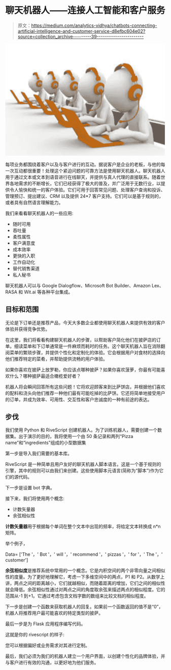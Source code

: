# 聊天机器人——连接人工智能和客户服务

> 原文：<https://medium.com/analytics-vidhya/chatbots-connecting-artificial-intelligence-and-customer-service-d8efbc604e02?source=collection_archive---------39----------------------->

![](img/ee53c2fd86d2c823ae6f642cd7454208.png)

每项业务都围绕着客户以及与客户进行的互动。据说客户是企业的老板，与他的每一次互动都很重要！处理这个紧迫问题的可靠方法是使用聊天机器人。聊天机器人用于通过文本或文本到语音进行在线聊天，并提供与真人代理的直接联系。随着世界各地需求的不断增长，它们已经获得了极大的普及，并广泛用于无数行业，以提供令人愉快和统一的客户体验。它们可用于回答常见问题、处理客户查询和投诉、管理预订、提出建议、CRM 以及提供 24*7 客户支持。它们可以是基于规则的，或者具有自然语言理解能力。

我们来看看聊天机器人的一些应用:

*   随时可用
*   吞吐量
*   柔性属性
*   客户满意度
*   成本效率
*   更快的入职
*   工作自动化
*   替代销售渠道
*   私人秘书

聊天机器人可以与 Google Dialogflow、Microsoft Bot Builder、Amazon Lex、RASA 和 Wit.ai 等各种平台集成。

## 目标和范围

无论是下订单还是推荐产品，今天大多数企业都使用聊天机器人来提供有效的客户体验并获得竞争优势。

在这里，我们将看看构建聊天机器人的步骤，以帮助客户简化他们在披萨店的订单。细读菜单和下订单通常是一件麻烦而耗时的任务。这个聊天机器人旨在消除翻阅菜单的繁琐步骤，并提供个性化和定制化的体验。它会根据用户对食材的选择向他们推荐特定的菜肴，并帮助提供流畅的用户体验。

如果你喜欢在披萨上放罗勒，你应该点哪种披萨？如果你喜欢菠萝，你最有可能喜欢什么？哪种披萨最适合橄榄爱好者？

机器人将会瞬间回答所有这些问题！它将欢迎顾客来到比萨饼店，并根据他们喜欢的配料和浇头向他们推荐一种他们最有可能吃掉的比萨饼。它还将简单地接受用户的订单，并成为效率、可用性、交互性和客户忠诚度的一种有前途的表达。

## 步伐

我们使用 Python 和 RiveScript 创建机器人。为了训练机器人，需要创建一个数据集。出于演示的目的，我将使用一个由 50 条记录和两列“Pizza name”和“ingredients”组成的小型数据集

第一步是导入我们需要的基本库。

RiveScript 是一种简单且用户友好的聊天机器人脚本语言。这是一个基于规则的引擎，其中的规则可以由我们来创建。这些使用脚本元语言(简称为“脚本”)作为它们的源代码。

下一步是设置 bot 字典。

接下来，我们将使用两个概念:

*   计数矢量器
*   余弦相似性

**计数矢量器**用于根据每个单词在整个文本中出现的频率，将给定文本转换成 n*n 矩阵。

举个例子，

Data= ['The '，' Bot '，' will '，' recommend '，' pizzas '，' for '，' The '，' customer']

**余弦相似度**是推荐系统中常用的一个概念。它是内积空间的两个非零向量之间相似性的度量。为了更好地理解它，考虑一下多维空间中的两点，P1 和 P2。从数学上讲，两点之间的距离越小，它们就越相似，而随着距离的增加，它们之间的相似性就会降低。余弦相似性通过对两点之间的角度取余弦来描述两点的相似程度。它的范围从-1 到+1。它通过考虑包含文档字数的数组来比较文档的相似程度。

下一步是创建一个函数来获取机器人的回复。如果前一个函数返回的值不是“0”，机器人将推荐用户最可能喜欢的特定类型的披萨。

最后一步是为 Flask 应用程序编写代码。

这就是你的 rivescript 的样子:

您可以根据偏好或业务需求对其进行定制。

最后，我们必须为我们的机器人建立一个用户界面，以创建个性化的品牌体验，并与客户进行有效的沟通，以更好地为他们服务。